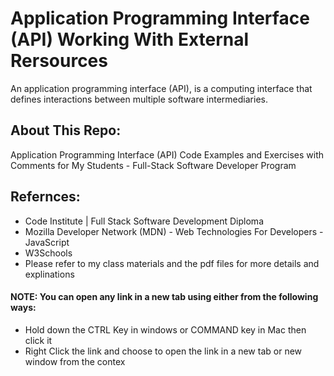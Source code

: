 # Application Programming Interface (API) Working With External Rersources
An application programming interface (API), is a computing interface that defines interactions between multiple software intermediaries.

## About This Repo:
Application Programming Interface (API) Code Examples and Exercises with Comments for My Students - Full-Stack Software Developer Program

## Refernces:
- Code Institute | Full Stack Software Development Diploma
- Mozilla Developer Network (MDN) - Web Technologies For Developers - JavaScript
- W3Schools
- Please refer to my class materials and the pdf files for more details and explinations

#### NOTE: You can open any link in a new tab using either from the following ways:
- Hold down the CTRL Key in windows or COMMAND key in Mac then click it
- Right Click the link and choose to open the link in a new tab or new window from the contex
